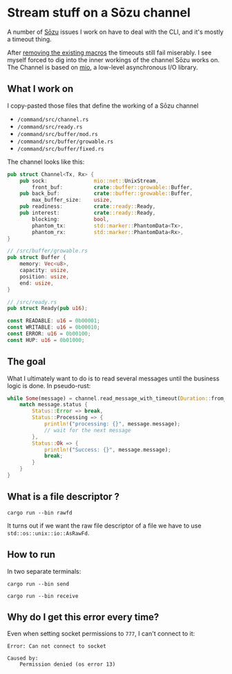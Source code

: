 # Stream stuff on a Sōzu channel

A number of [Sōzu](https://github.com/sozu-proxy/sozu) issues I work on have to deal with the CLI, and it's mostly a timeout thing.

After [removing the existing macros](https://github.com/sozu-proxy/sozu/pull/724) the timeouts still fail miserably.
I see myself forced to dig into the inner workings of the channel Sōzu works on.
The Channel is based on [mio](https://crates.io/crates/mio), a low-level asynchronous I/O library.

## What I work on

I copy-pasted those files that define the working of a Sōzu channel

-   `/command/src/channel.rs`
-   `/command/src/ready.rs`
-   `/command/src/buffer/mod.rs`
-   `/command/src/buffer/growable.rs`
-   `/command/src/buffer/fixed.rs`

The channel looks like this:

```rust
pub struct Channel<Tx, Rx> {
    pub sock:               mio::net::UnixStream,
        front_buf:          crate::buffer::growable::Buffer,
    pub back_buf:           crate::buffer::growable::Buffer,
        max_buffer_size:    usize,
    pub readiness:          crate::ready::Ready,
    pub interest:           crate::ready::Ready,
        blocking:           bool,
        phantom_tx:         std::marker::PhantomData<Tx>,
        phantom_rx:         std::marker::PhantomData<Rx>,
}

// /src/buffer/growable.rs
pub struct Buffer {
    memory: Vec<u8>,
    capacity: usize,
    position: usize,
    end: usize,
}

// /src/ready.rs
pub struct Ready(pub u16);

const READABLE: u16 = 0b00001;
const WRITABLE: u16 = 0b00010;
const ERROR: u16 = 0b00100;
const HUP: u16 = 0b01000;
```

## The goal

What I ultimately want to do is to read several messages until the business logic is done.
In pseudo-rust:

```rust
while Some(message) = channel.read_message_with_timeout(Duration::from_secs(2)) {
    match message.status {
        Status::Error => break,
        Status::Processing => {
            println!("processing: {}", message.message);
            // wait for the next message
        },
        Status::Ok => {
            println!("Success: {}", message.message);
            break;
        }
    }
}
```

## What is a file descriptor ?

    cargo run --bin rawfd

It turns out if we want the raw file descriptor of a file we have to use `std::os::unix::io::AsRawFd`.

## How to run

In two separate terminals:

    cargo run --bin send

    cargo run --bin receive

## Why do I get this error every time?

Even when setting socket permissions to `777`, I can't connect to it:

```
Error: Can not connect to socket

Caused by:
    Permission denied (os error 13)
```
